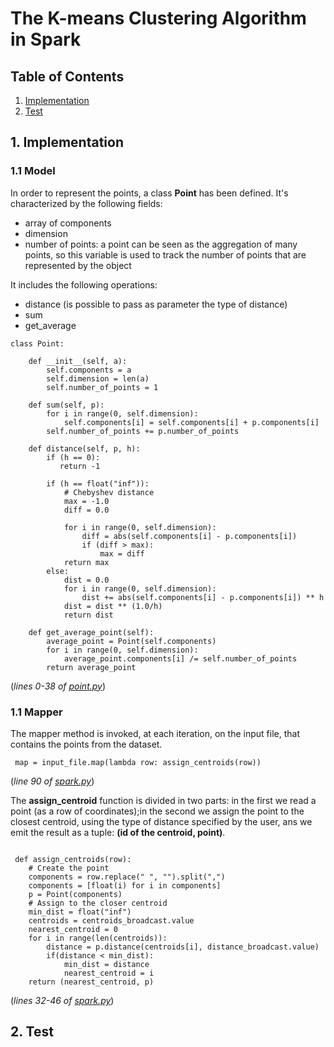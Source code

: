 # The K-means Clustering Algorithm in Spark

## Table of Contents
1) [Implementation](#1-implementation)
2) [Test](#2-test)

## 1. Implementation

### 1.1 Model

In order to represent the points, a class **Point** has been defined.
It's characterized by the following fields:

- array of components
- dimension
- number of points: a point can be seen as the aggregation of many points, so this variable is used to track the number of points that are represented by the object

It includes the following operations:

- distance (is possible to pass as parameter the type of distance)
- sum
- get_average

```
class Point:
    
    def __init__(self, a):
        self.components = a
        self.dimension = len(a)
        self.number_of_points = 1
    
    def sum(self, p):
        for i in range(0, self.dimension):
            self.components[i] = self.components[i] + p.components[i]
        self.number_of_points += p.number_of_points

    def distance(self, p, h):
        if (h == 0):
           return -1
        
        if (h == float("inf")):
            # Chebyshev distance
            max = -1.0
            diff = 0.0
            
            for i in range(0, self.dimension):
                diff = abs(self.components[i] - p.components[i])
                if (diff > max):
                    max = diff
            return max
        else:
            dist = 0.0
            for i in range(0, self.dimension):
                dist += abs(self.components[i] - p.components[i]) ** h
            dist = dist ** (1.0/h)
            return dist

    def get_average_point(self):
        average_point = Point(self.components)
        for i in range(0, self.dimension):
            average_point.components[i] /= self.number_of_points
        return average_point
```
(*lines 0-38 of [point.py](/k-means-spark/point.py)*)

### 1.1 Mapper

The mapper method is invoked, at each iteration,  on the input file, that contains the points from the dataset.


```
 map = input_file.map(lambda row: assign_centroids(row))
```
(*line 90 of [spark.py](/k-means-spark/spark.py)*)

The **assign_centroid** function is divided in two parts: in the first we read a point (as a row of coordinates);in the second we assign the point to the closest centroid, using the type of distance specified by the user, ans we emit the result as a tuple: **(id of the centroid, point)**.
```

 def assign_centroids(row):
    # Create the point
    components = row.replace(" ", "").split(",")
    components = [float(i) for i in components]
    p = Point(components)
    # Assign to the closer centroid
    min_dist = float("inf")
    centroids = centroids_broadcast.value
    nearest_centroid = 0
    for i in range(len(centroids)):
        distance = p.distance(centroids[i], distance_broadcast.value)
        if(distance < min_dist):
            min_dist = distance
            nearest_centroid = i
    return (nearest_centroid, p)
```
(*lines 32-46 of [spark.py](/k-means-spark/spark.py)*)

## 2. Test

